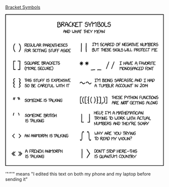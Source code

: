 [Bracket Symbols](https://xkcd.com/2954)

![Bracket Symbols](./random_comic.png)

’"‘”’" means "I edited this text on both my phone and my laptop before sending it"

